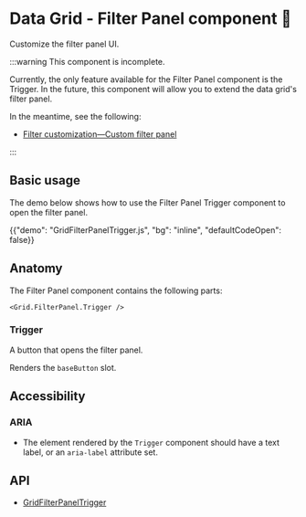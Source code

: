 # Data Grid - Filter Panel component 🚧

<p class="description">Customize the filter panel UI.</p>

:::warning
This component is incomplete.

Currently, the only feature available for the Filter Panel component is the Trigger. In the future, this component will allow you to extend the data grid's filter panel.

In the meantime, see the following:

- [Filter customization—Custom filter panel](/x/react-data-grid/filtering/customization/#custom-filter-panel)

:::

## Basic usage

The demo below shows how to use the Filter Panel Trigger component to open the filter panel.

{{"demo": "GridFilterPanelTrigger.js", "bg": "inline", "defaultCodeOpen": false}}

## Anatomy

The Filter Panel component contains the following parts:

```tsx
<Grid.FilterPanel.Trigger />
```

### Trigger

A button that opens the filter panel.

Renders the `baseButton` slot.

## Accessibility

### ARIA

- The element rendered by the `Trigger` component should have a text label, or an `aria-label` attribute set.

## API

- [GridFilterPanelTrigger](/x/api/data-grid/grid-filter-panel-trigger/)
